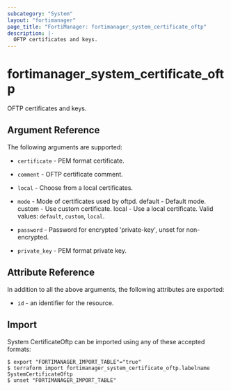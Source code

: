 ```yaml
---
subcategory: "System"
layout: "fortimanager"
page_title: "FortiManager: fortimanager_system_certificate_oftp"
description: |-
  OFTP certificates and keys.
---
```


# fortimanager_system_certificate_oftp
OFTP certificates and keys.

## Argument Reference


The following arguments are supported:


* `certificate` - PEM format certificate.
* `comment` - OFTP certificate comment.
* `local` - Choose from a local certificates.
* `mode` - Mode of certificates used by oftpd. default - Default mode. custom - Use custom certificate. local - Use a local certificate. Valid values: `default`, `custom`, `local`.

* `password` - Password for encrypted 'private-key', unset for non-encrypted.
* `private_key` - PEM format private key.


## Attribute Reference

In addition to all the above arguments, the following attributes are exported:
* `id` - an identifier for the resource.

## Import

System CertificateOftp can be imported using any of these accepted formats:
```
$ export "FORTIMANAGER_IMPORT_TABLE"="true"
$ terraform import fortimanager_system_certificate_oftp.labelname SystemCertificateOftp
$ unset "FORTIMANAGER_IMPORT_TABLE"
```


